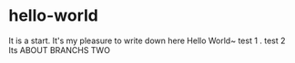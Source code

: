 # hello-world
It is a start.
It's my pleasure to write down here
Hello World~
test 1 .
test 2 Its ABOUT BRANCHS TWO
